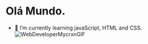 <h1> Olá Mundo. </h1>

- 🌱 I’m currently learning javaScript, HTML and CSS. ![WebDeveloperMycrxnGIF](https://user-images.githubusercontent.com/121320615/214349414-4cf4a154-1960-43ec-a6f3-916e55f601b5.gif)


<!--

Here are some ideas to get you started:

- 🔭 I’m currently working on ...
- 🌱 I’m currently learning ...
- 👯 I’m looking to collaborate on ...
- 🤔 I’m looking for help with ...
- 💬 Ask me about ...
- 📫 How to reach me: ...
- 😄 Pronouns: ...
- ⚡ Fun fact: ...
-->
